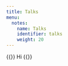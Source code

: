 ```yaml
---
title: Talks
menu:
  notes:
    name: Talks
    identifier: talks
    weight: 20
---
```



{{<note title="Talks">}}
Hi
{{</note>}}